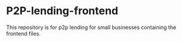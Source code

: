 # P2P-lending-frontend
This repository is for p2p lending for small businesses containing the frontend files.
